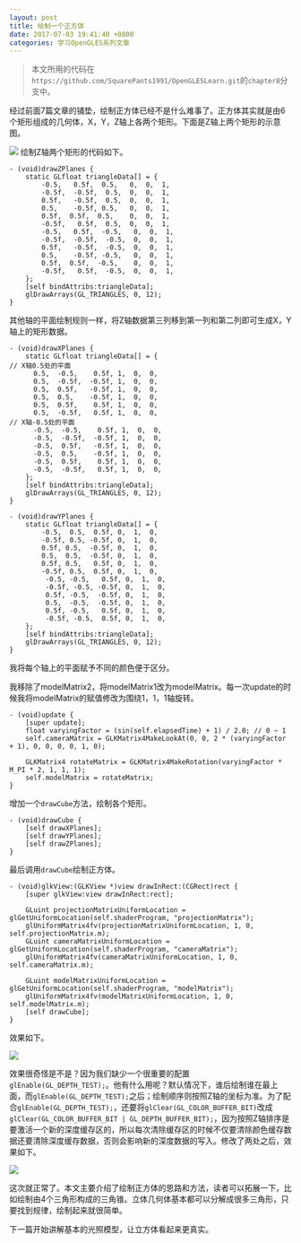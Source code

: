 ```yaml
---
layout: post
title: 绘制一个正方体
date: 2017-07-03 19:41:40 +0800
categories: 学习OpenGLES系列文章
---
```


> 本文所用的代码在`https://github.com/SquarePants1991/OpenGLESLearn.git`的`chapter8`分支中。

经过前面7篇文章的铺垫，绘制正方体已经不是什么难事了。正方体其实就是由6个矩形组成的几何体，X，Y，Z轴上各两个矩形。下面是Z轴上两个矩形的示意图。

![](http://upload-images.jianshu.io/upload_images/2949750-d5261de03a27e4db.png?imageMogr2/auto-orient/strip%7CimageView2/2/w/1240)
绘制Z轴两个矩形的代码如下。
```
- (void)drawZPlanes {
    static GLfloat triangleData[] = {
        -0.5,   0.5f,  0.5,   0,  0,  1,
        -0.5f,  -0.5f,  0.5,  0,  0,  1,
        0.5f,   -0.5f,  0.5,  0,  0,  1,
        0.5,    -0.5f, 0.5,   0,  0,  1,
        0.5f,  0.5f,  0.5,    0,  0,  1,
        -0.5f,   0.5f,  0.5,  0,  0,  1,
        -0.5,   0.5f,  -0.5,   0,  0,  1,
        -0.5f,  -0.5f,  -0.5,  0,  0,  1,
        0.5f,   -0.5f,  -0.5,  0,  0,  1,
        0.5,    -0.5f, -0.5,   0,  0,  1,
        0.5f,  0.5f,  -0.5,    0,  0,  1,
        -0.5f,   0.5f,  -0.5,  0,  0,  1,
    };
    [self bindAttribs:triangleData];
    glDrawArrays(GL_TRIANGLES, 0, 12);
}
```
其他轴的平面绘制规则一样，将Z轴数据第三列移到第一列和第二列即可生成X，Y轴上的矩形数据。
```
- (void)drawXPlanes {
    static GLfloat triangleData[] = {
// X轴0.5处的平面
      0.5,  -0.5,    0.5f, 1,  0,  0,
      0.5,  -0.5f,  -0.5f, 1,  0,  0,
      0.5,  0.5f,   -0.5f, 1,  0,  0,
      0.5,  0.5,    -0.5f, 1,  0,  0,
      0.5,  0.5f,    0.5f, 1,  0,  0,
      0.5,  -0.5f,   0.5f, 1,  0,  0,
// X轴-0.5处的平面
      -0.5,  -0.5,    0.5f, 1,  0,  0,
      -0.5,  -0.5f,  -0.5f, 1,  0,  0,
      -0.5,  0.5f,   -0.5f, 1,  0,  0,
      -0.5,  0.5,    -0.5f, 1,  0,  0,
      -0.5,  0.5f,    0.5f, 1,  0,  0,
      -0.5,  -0.5f,   0.5f, 1,  0,  0,
    };
    [self bindAttribs:triangleData];
    glDrawArrays(GL_TRIANGLES, 0, 12);
}

- (void)drawYPlanes {
    static GLfloat triangleData[] = {
        -0.5,  0.5,  0.5f, 0,  1,  0,
        -0.5f, 0.5, -0.5f, 0,  1,  0,
        0.5f, 0.5,  -0.5f, 0,  1,  0,
        0.5,  0.5,  -0.5f, 0,  1,  0,
        0.5f, 0.5,   0.5f, 0,  1,  0,
        -0.5f, 0.5,  0.5f, 0,  1,  0,
         -0.5, -0.5,   0.5f, 0,  1,  0,
         -0.5f, -0.5, -0.5f, 0,  1,  0,
         0.5f, -0.5,  -0.5f, 0,  1,  0,
         0.5,  -0.5,  -0.5f, 0,  1,  0,
         0.5f, -0.5,   0.5f, 0,  1,  0,
         -0.5f, -0.5,  0.5f, 0,  1,  0,
    };
    [self bindAttribs:triangleData];
    glDrawArrays(GL_TRIANGLES, 0, 12);
}
```
我将每个轴上的平面赋予不同的颜色便于区分。

我移除了modelMatrix2，将modelMatrix1改为modelMatrix。每一次update的时候我将modelMatrix的赋值修改为围绕1，1，1轴旋转。
```
- (void)update {
    [super update];
    float varyingFactor = (sin(self.elapsedTime) + 1) / 2.0; // 0 ~ 1
    self.cameraMatrix = GLKMatrix4MakeLookAt(0, 0, 2 * (varyingFactor + 1), 0, 0, 0, 0, 1, 0);
    
    GLKMatrix4 rotateMatrix = GLKMatrix4MakeRotation(varyingFactor * M_PI * 2, 1, 1, 1);
    self.modelMatrix = rotateMatrix;
}
```
增加一个`drawCube`方法，绘制各个矩形。
```
- (void)drawCube {
    [self drawXPlanes];
    [self drawYPlanes];
    [self drawZPlanes];
}
```

最后调用`drawCube`绘制正方体。
```
- (void)glkView:(GLKView *)view drawInRect:(CGRect)rect {
    [super glkView:view drawInRect:rect];
  
    GLuint projectionMatrixUniformLocation = glGetUniformLocation(self.shaderProgram, "projectionMatrix");
    glUniformMatrix4fv(projectionMatrixUniformLocation, 1, 0, self.projectionMatrix.m);
    GLuint cameraMatrixUniformLocation = glGetUniformLocation(self.shaderProgram, "cameraMatrix");
    glUniformMatrix4fv(cameraMatrixUniformLocation, 1, 0, self.cameraMatrix.m);
    
    GLuint modelMatrixUniformLocation = glGetUniformLocation(self.shaderProgram, "modelMatrix");
    glUniformMatrix4fv(modelMatrixUniformLocation, 1, 0, self.modelMatrix.m);
    [self drawCube];
}
```
效果如下。

![](http://upload-images.jianshu.io/upload_images/2949750-aed89343b3e1bf29.gif?imageMogr2/auto-orient/strip)

效果很奇怪是不是？因为我们缺少一个很重要的配置`glEnable(GL_DEPTH_TEST);`。他有什么用呢？默认情况下，谁后绘制谁在最上面，而`glEnable(GL_DEPTH_TEST);`之后；绘制顺序则按照Z轴的坐标为准。为了配合`glEnable(GL_DEPTH_TEST);`，还要将`glClear(GL_COLOR_BUFFER_BIT)`改成`glClear(GL_COLOR_BUFFER_BIT | GL_DEPTH_BUFFER_BIT);`，因为按照Z轴排序是要激活一个新的深度缓存区的，所以每次清除缓存区的时候不仅要清除颜色缓存数据还要清除深度缓存数据，否则会影响新的深度数据的写入。修改了两处之后，效果如下。


![](http://upload-images.jianshu.io/upload_images/2949750-df32b4abbd4a03a1.gif?imageMogr2/auto-orient/strip)

这次就正常了。本文主要介绍了绘制正方体的思路和方法，读者可以拓展一下，比如绘制由4个三角形构成的三角锥。立体几何体基本都可以分解成很多三角形，只要找到规律，绘制起来就很简单。

下一篇开始讲解基本的光照模型，让立方体看起来更真实。

